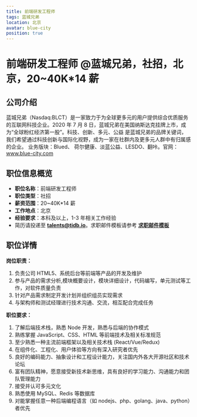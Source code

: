 ```yaml
---
title: 前端研发工程师
tags: 蓝城兄弟
location: 北京
avatar: blue-city
position: true
---
```


# 前端研发工程师 @蓝城兄弟，社招，北京，20~40K\*14 薪

## 公司介绍

蓝城兄弟（Nasdaq:BLCT）是一家致力于为全球更多元的用户提供综合优质服务的互联网科技企业。​2020 年 7 月 8 日，蓝城兄弟在美国纳斯达克挂牌上市，成为“全球粉红经济第一股”。​ 科技、创新、多元、公益 是蓝城兄弟的品牌关键词，我们希望通过科技创新与国际化视野，成为一家在社群内及更多元人群中有归属感的企业。 业务版块：Blued、 荷尔健康、淡蓝公益、LESDO​、翻咔。官网：www.blue-city.com

## 职位信息概览

- **职位名称**：前端研发工程师
- **职位类型**：社招
- **薪资范围**：20~40K\*14 薪
- **工作地点**：北京
- **经验要求**：本科及以上，1-3 年相关工作经验
- 简历请投递至 <a mailto="talents@tidb.io">**talents@tidb.io**</a>。求职邮件模板请参考 **[求职邮件模板](https://asktug.com/t/topic/62932)**

## 职位详情

**岗位职责：**

1. 负责公司 HTML5、系统后台等前端等产品的开发及维护
2. 参与产品的需求分析,模块概要设计，模块详细设计，代码编写，单元测试等工作，对软件质量负责
3. 针对产品需求制定开发计划并组织组员实现需求
4. 与架构师和测试经理进行技术沟通、交流，相互配合完成任务

**职位要求：**

1. 了解后端技术栈，熟悉 Node 开发，熟悉与后端的协作模式
2. 熟练掌握 JavaScript、CSS、HTML 等前端技术及相关标准规范
3. 至少熟悉一种主流前端框架以及相关技术栈 (React/Vue/Redux)
4. 在组件化、工程化、用户体验等方向有深入研究者优先
5. 良好的编码能力、抽象设计和工程设计能力，关注国内外各大开源社区和技术论坛
6. 富有团队精神，愿意接受新技术新思维，具有良好的学习能力、沟通能力和团队管理能力
7. 接受并认可多元文化
8. 熟悉使用 MySQL、Redis 等数据库
9. 对能掌握任意一种后端编程语言（如 nodejs、php、golang、java、python）者优先
